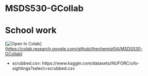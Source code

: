 # MSDS530-GCollab
# School work 
[![Open In Colab](https://colab.research.google.com/assets/colab-badge.svg)](https://colab.research.google.com/github/thechemist54/MSDS530-GCollab]
<ul>
<li>scrubbed.csv: https://www.kaggle.com/datasets/NUFORC/ufo-sightings?select=scrubbed.csv</li>
</ul>
